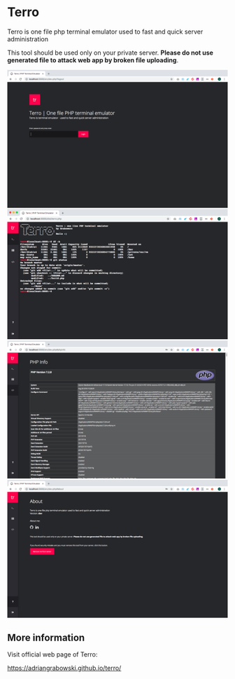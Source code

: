 # Terro
Terro is one file php terminal emulator used to fast and quick server administration

This tool should be used only on your private server. **Please do not use generated file to attack web app by broken file uploading**.

![terro1](https://raw.githubusercontent.com/adriangrabowski/terro/master/docs/dist/terro1.png)
![terro](https://raw.githubusercontent.com/adriangrabowski/terro/master/docs/dist/terro.png)
![terro2](https://raw.githubusercontent.com/adriangrabowski/terro/master/docs/dist/terro2.png)
![terro3](https://raw.githubusercontent.com/adriangrabowski/terro/master/docs/dist/terro3.png)

## More information

Visit official web page of Terro:

https://adriangrabowski.github.io/terro/
